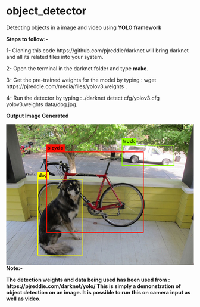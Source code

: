 # object_detector
Detecting objects in a image and video using <b> YOLO framework </b>

<b>Steps to follow:- </b>
<p>
  1- Cloning this code https://github.com/pjreddie/darknet will bring darknet and all its related files into your system.
</p>
<p>
  2- Open the terminal in the darknet folder and type <b>make</b>.
</p>  
<p>
  3- Get the pre-trained weights for the model by typing : wget https://pjreddie.com/media/files/yolov3.weights .
</p>  
<p>
  4- Run the detector by typing : ./darknet detect cfg/yolov3.cfg yolov3.weights data/dog.jpg.
</p>
<b>Output Image Generated<b><br />
</p>
  <img align="left" alt="Predictions Image" src="https://github.com/Pmair20/object_detector/blob/main/predictions.jpg" /><br />
</p>

<b>Note:- <b><br />
<p>
  The detection weights and data being used has been used from : https://pjreddie.com/darknet/yolo/ 
  This is simply a demonstration of object detection on an image.
  It is possible to run this on camera input as well as video.
</p>  
